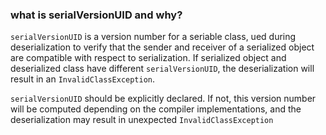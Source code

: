 



### what is serialVersionUID and why? 
`serialVersionUID` is a version number for a seriable class, ued during deserialization to verify that the sender and receiver of a serialized object are compatible with respect to serialization. If serialized object and deserialized class have different `serialVersionUID`, the deserialization will result in an `InvalidClassException`.

`serialVersionUID` should be explicitly declared. If not, this version number will be computed depending on the compiler implementations, and the deserialization may result in unexpected `InvalidClassException`

